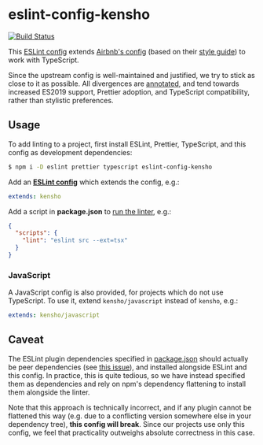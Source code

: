 # eslint-config-kensho

[![Build Status](https://travis-ci.org/kensho/eslint-config-kensho.svg?branch=master)](https://travis-ci.org/kensho/eslint-config-kensho)

This [ESLint config](http://eslint.org/docs/developer-guide/shareable-configs) extends [Airbnb's config](https://github.com/airbnb/javascript/tree/master/packages/eslint-config-airbnb) (based on their [style guide](https://github.com/airbnb/javascript)) to work with TypeScript.

Since the upstream config is well-maintained and justified, we try to stick as close to it as possible. All divergences are [annotated](index.js), and tend towards increased ES2019 support, Prettier adoption, and TypeScript compatibility, rather than stylistic preferences.

## Usage

To add linting to a project, first install ESLint, Prettier, TypeScript, and this config as development dependencies:

```sh
$ npm i -D eslint prettier typescript eslint-config-kensho
```

Add an [**ESLint config**](http://eslint.org/docs/user-guide/configuring) which extends the config, e.g.:

```yml
extends: kensho
```

Add a script in **package.json** to [run the linter](http://eslint.org/docs/user-guide/command-line-interface), e.g.:

```json
{
  "scripts": {
    "lint": "eslint src --ext=tsx"
  }
}
```

### JavaScript

A JavaScript config is also provided, for projects which do not use TypeScript. To use it, extend `kensho/javascript` instead of `kensho`, e.g.:

```yml
extends: kensho/javascript
```

## Caveat

The ESLint plugin dependencies specified in [package.json](package.json) should actually be peer dependencies (see [this issue](https://github.com/eslint/eslint/issues/2518)), and installed alongside ESLint and this config. In practice, this is quite tedious, so we have instead specified them as dependencies and rely on npm's dependency flattening to install them alongside the linter.

Note that this approach is technically incorrect, and if any plugin cannot be flattened this way (e.g. due to a conflicting version somewhere else in your dependency tree), **this config will break**. Since our projects use only this config, we feel that practicality outweighs absolute correctness in this case.
